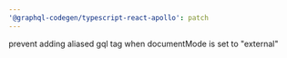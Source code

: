 ```yaml
---
'@graphql-codegen/typescript-react-apollo': patch
---
```


prevent adding aliased gql tag when documentMode is set to "external"

